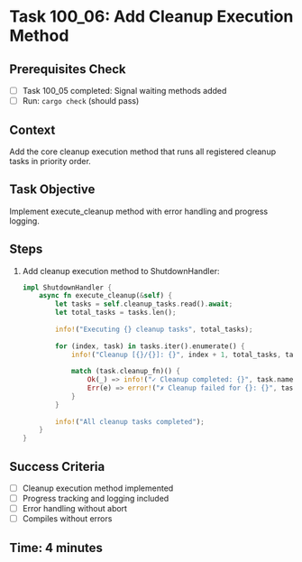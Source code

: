 # Task 100_06: Add Cleanup Execution Method

## Prerequisites Check
- [ ] Task 100_05 completed: Signal waiting methods added
- [ ] Run: `cargo check` (should pass)

## Context
Add the core cleanup execution method that runs all registered cleanup tasks in priority order.

## Task Objective
Implement execute_cleanup method with error handling and progress logging.

## Steps
1. Add cleanup execution method to ShutdownHandler:
   ```rust
   impl ShutdownHandler {
       async fn execute_cleanup(&self) {
           let tasks = self.cleanup_tasks.read().await;
           let total_tasks = tasks.len();
           
           info!("Executing {} cleanup tasks", total_tasks);
           
           for (index, task) in tasks.iter().enumerate() {
               info!("Cleanup [{}/{}]: {}", index + 1, total_tasks, task.name);
               
               match (task.cleanup_fn)() {
                   Ok(_) => info!("✓ Cleanup completed: {}", task.name),
                   Err(e) => error!("✗ Cleanup failed for {}: {}", task.name, e),
               }
           }
           
           info!("All cleanup tasks completed");
       }
   }
   ```

## Success Criteria
- [ ] Cleanup execution method implemented
- [ ] Progress tracking and logging included
- [ ] Error handling without abort
- [ ] Compiles without errors

## Time: 4 minutes